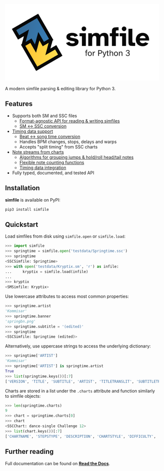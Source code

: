 ![simfile - for Python 3](docs/source/_static/simfile-600.png?raw=true)

A modern simfile parsing & editing library for Python 3.

## Features

* Supports both SM and SSC files
  - [Format-agnostic API for reading & writing simfiles](https://simfile.readthedocs.io/en/latest/reading-writing.html)
  - [SM ↔︎ SSC conversion](https://simfile.readthedocs.io/en/latest/autoapi/simfile/convert/index.html)
* [Timing data support](https://simfile.readthedocs.io/en/latest/timing-note-data.html#reading-timing-data)
  - [Beat ↔︎ song time conversion](https://simfile.readthedocs.io/en/latest/timing-note-data.html#converting-song-time-to-beats)
  - Handles BPM changes, stops, delays and warps
  - Accepts "split timing" from SSC charts
* [Note streams from charts](https://simfile.readthedocs.io/en/latest/timing-note-data.html#reading-note-data)
  - [Algorithms for grouping jumps & hold/roll head/tail notes](https://simfile.readthedocs.io/en/latest/timing-note-data.html#handling-holds-rolls-and-jumps)
  - [Flexible note counting functions](https://simfile.readthedocs.io/en/latest/timing-note-data.html#counting-notes)
  - [Timing data integration](https://simfile.readthedocs.io/en/latest/timing-note-data.html#combining-notes-and-time)
* Fully typed, documented, and tested API

## Installation

**simfile** is available on PyPI:

```bash
pip3 install simfile
```

## Quickstart

Load simfiles from disk using `simfile.open` or `simfile.load`:

```python
>>> import simfile
>>> springtime = simfile.open('testdata/Springtime.ssc')
>>> springtime
<SSCSimfile: Springtime>
>>> with open('testdata/Kryptix.sm', 'r') as infile:
...     kryptix = simfile.load(infile)
...
>>> kryptix
<SMSimfile: Kryptix>
```

Use lowercase attributes to access most common properties:

```python
>>> springtime.artist
'Kommisar'
>>> springtime.banner
'springbn.png'
>>> springtime.subtitle = '(edited)'
>>> springtime
<SSCSimfile: Springtime (edited)>
```

Alternatively, use uppercase strings to access the underlying dictionary:

```python
>>> springtime['ARTIST']
'Kommisar'
>>> springtime['ARTIST'] is springtime.artist
True
>>> list(springtime.keys())[:7]
['VERSION', 'TITLE', 'SUBTITLE', 'ARTIST', 'TITLETRANSLIT', 'SUBTITLETRANSLIT', 'ARTISTTRANSLIT']
```

Charts are stored in a list under the `.charts` attribute and function similarly to simfile objects:

```python
>>> len(springtime.charts)
9
>>> chart = springtime.charts[0]
>>> chart
<SSCChart: dance-single Challenge 12>
>>> list(chart.keys())[:7]
['CHARTNAME', 'STEPSTYPE', 'DESCRIPTION', 'CHARTSTYLE', 'DIFFICULTY', 'METER', 'RADARVALUES']
```

## Further reading

Full documentation can be found on **[Read the Docs](https://simfile.readthedocs.io/en/latest/)**.
